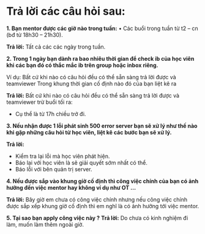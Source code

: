 # Trả lời các câu hỏi sau:

**1. Bạn mentor được các giờ nào trong tuần:**
• Các buổi trong tuần từ t2 – cn (bđ từ 18h30 – 21h30).

**Trả lời:**
Tất cả các các ngày trong tuần.

**2. Trong 1 ngày bạn dành ra bao nhiêu thời gian để check ib của học viên khi các bạn đó có thắc mắc ib trên group hoặc inbox riêng.**

Ví dụ: Bất cứ khi nào có câu hỏi đều có thể sẵn sàng trả lời được và teamviewer Trong khung thời gian cố định nào đó của bạn liệt kê ra

**Trả lời:**
Bất cứ khi nào có câu hỏi đều có thể sẵn sàng trả lời được và teamviewer trừ buổi tối ra:

- Cụ thể là từ 17h chiều trở đi.

**3. Nếu nhận được 1 lỗi phát sinh 500 error server bạn sẽ xử lý như thế nào khi gặp những câu hỏi từ học viên, liệt kê các bước bạn sẽ xử lý.**

**Trả lời:**

- Kiểm tra lại lỗi mà học viên phát hiện.
- Báo lại với học viên là sẽ giải quyết sớm nhất có thể.
- Báo lỗi với bên quản trị server.

**4. Nếu được sắp vào khung giờ cố định thì công việc chính của bạn có ảnh hưởng đến việc mentor hay không ví dụ như OT ...**

**Trả lời:**
Bây giờ em chưa có công việc chính nhưng nếu công việc chính được sắp xếp khung giờ cố định thì em nghĩ là có ảnh hưởng tới việc mentor.

**5. Tại sao bạn apply công việc này ?**
**Trả lời:**
Do chưa có kinh nghiệm đi làm, muốn làm thêm ngoài giờ.

